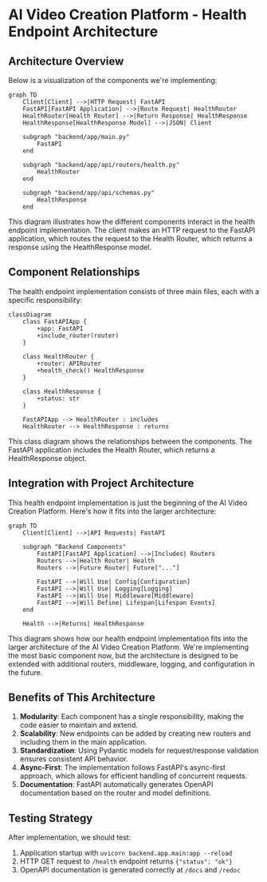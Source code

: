# AI Video Creation Platform - Health Endpoint Architecture

## Architecture Overview

Below is a visualization of the components we're implementing:

```mermaid
graph TD
    Client[Client] -->|HTTP Request| FastAPI
    FastAPI[FastAPI Application] -->|Route Request| HealthRouter
    HealthRouter[Health Router] -->|Return Response| HealthResponse
    HealthResponse[HealthResponse Model] -->|JSON| Client

    subgraph "backend/app/main.py"
        FastAPI
    end

    subgraph "backend/app/api/routers/health.py"
        HealthRouter
    end

    subgraph "backend/app/api/schemas.py"
        HealthResponse
    end
```

This diagram illustrates how the different components interact in the health endpoint implementation. The client makes an HTTP request to the FastAPI application, which routes the request to the Health Router, which returns a response using the HealthResponse model.

## Component Relationships

The health endpoint implementation consists of three main files, each with a specific responsibility:

```mermaid
classDiagram
    class FastAPIApp {
        +app: FastAPI
        +include_router(router)
    }

    class HealthRouter {
        +router: APIRouter
        +health_check() HealthResponse
    }

    class HealthResponse {
        +status: str
    }

    FastAPIApp --> HealthRouter : includes
    HealthRouter --> HealthResponse : returns
```

This class diagram shows the relationships between the components. The FastAPI application includes the Health Router, which returns a HealthResponse object.

## Integration with Project Architecture

This health endpoint implementation is just the beginning of the AI Video Creation Platform. Here's how it fits into the larger architecture:

```mermaid
graph TD
    Client[Client] -->|API Requests| FastAPI

    subgraph "Backend Components"
        FastAPI[FastAPI Application] -->|Includes| Routers
        Routers -->|Health Router| Health
        Routers -->|Future Router| Future["..."]

        FastAPI -->|Will Use| Config[Configuration]
        FastAPI -->|Will Use| Logging[Logging]
        FastAPI -->|Will Use| Middleware[Middleware]
        FastAPI -->|Will Define| Lifespan[Lifespan Events]
    end

    Health -->|Returns| HealthResponse
```

This diagram shows how our health endpoint implementation fits into the larger architecture of the AI Video Creation Platform. We're implementing the most basic component now, but the architecture is designed to be extended with additional routers, middleware, logging, and configuration in the future.

## Benefits of This Architecture

1. **Modularity**: Each component has a single responsibility, making the code easier to maintain and extend.
2. **Scalability**: New endpoints can be added by creating new routers and including them in the main application.
3. **Standardization**: Using Pydantic models for request/response validation ensures consistent API behavior.
4. **Async-First**: The implementation follows FastAPI's async-first approach, which allows for efficient handling of concurrent requests.
5. **Documentation**: FastAPI automatically generates OpenAPI documentation based on the router and model definitions.

## Testing Strategy

After implementation, we should test:

1. Application startup with `uvicorn backend.app.main:app --reload`
2. HTTP GET request to `/health` endpoint returns `{"status": "ok"}`
3. OpenAPI documentation is generated correctly at `/docs` and `/redoc`
